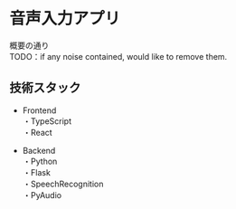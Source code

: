 # 音声入力アプリ
概要の通り  
TODO：if any noise contained, would like to remove them.

## 技術スタック
- Frontend  
・TypeScript  
・React

- Backend  
・Python  
・Flask  
・SpeechRecognition  
・PyAudio

